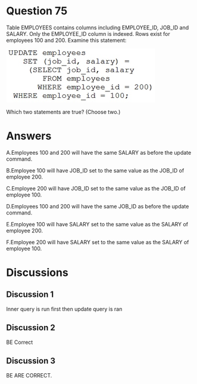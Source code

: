 # Question 75
Table EMPLOYEES contains columns including EMPLOYEE_ID, JOB_ID and SALARY.
Only the EMPLOYEE_ID column is indexed.
Rows exist for employees 100 and 200.
Examine this statement:

![](../images/0005300003.png)
		
Which two statements are true? (Choose two.)

# Answers
A.Employees 100 and 200 will have the same SALARY as before the update command.

B.Employee 100 will have JOB_ID set to the same value as the JOB_ID of employee 200.

C.Employee 200 will have JOB_ID set to the same value as the JOB_ID of employee 100.

D.Employees 100 and 200 will have the same JOB_ID as before the update command.

E.Employee 100 will have SALARY set to the same value as the SALARY of employee 200.

F.Employee 200 will have SALARY set to the same value as the SALARY of employee 100.

# Discussions
## Discussion 1
Inner query is run first then update query is ran

## Discussion 2
BE Correct

## Discussion 3
BE ARE CORRECT.

